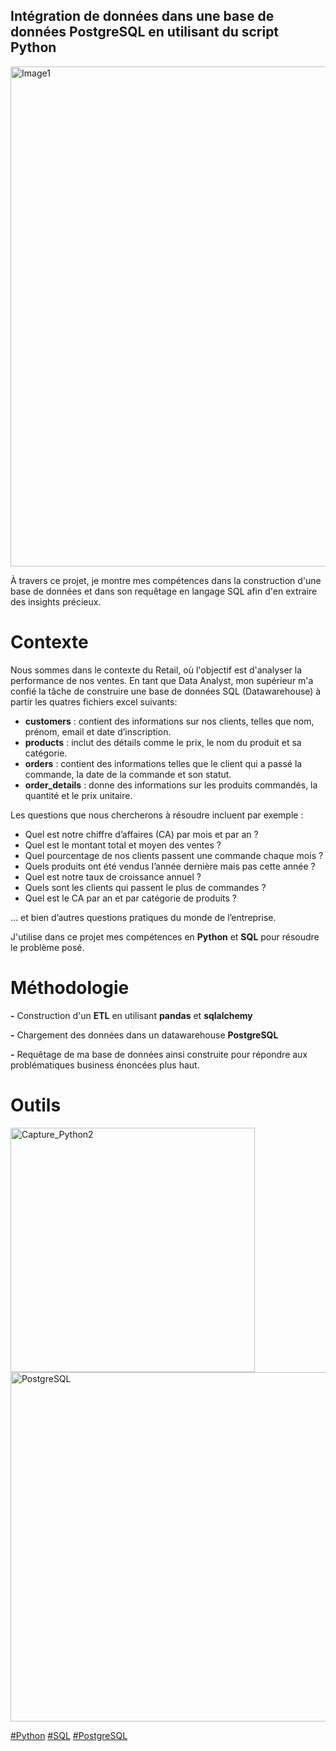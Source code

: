 
## Intégration de données dans une base de données PostgreSQL en utilisant du script Python

<img width="800" alt="Image1" src="https://github.com/user-attachments/assets/8e63c6f4-87b9-4d01-bafb-7566474d2de0">

À travers ce projet, je montre mes compétences dans la construction d'une base de données et dans son requêtage en langage SQL afin d'en extraire des insights précieux.

# Contexte
Nous sommes dans le contexte du Retail, où l'objectif est d'analyser la performance de nos ventes. En tant que Data Analyst, mon supérieur m'a confié la tâche de construire une base de données SQL (Datawarehouse) à partir les quatres fichiers excel suivants:

- **customers** : contient des informations sur nos clients, telles que nom, prénom, email et date d’inscription.
- **products** : inclut des détails comme le prix, le nom du produit et sa catégorie.
- **orders** : contient des informations telles que le client qui a passé la commande, la date de la commande et son statut.
- **order_details** : donne des informations sur les produits commandés, la quantité et le prix unitaire.

Les questions que nous chercherons à résoudre incluent par exemple :

- Quel est notre chiffre d’affaires (CA) par mois et par an ?
- Quel est le montant total et moyen des ventes ?
- Quel pourcentage de nos clients passent une commande chaque mois ?
- Quels produits ont été vendus l’année dernière mais pas cette année ?
- Quel est notre taux de croissance annuel ?
- Quels sont les clients qui passent le plus de commandes ?
- Quel est le CA par an et par catégorie de produits ?

… et bien d’autres questions pratiques du monde de l’entreprise. 

J'utilise dans ce projet mes compétences en **Python** et **SQL** pour résoudre le problème posé.

# Méthodologie

**-** Construction d'un **ETL** en utilisant **pandas** et **sqlalchemy**

**-** Chargement des données dans un datawarehouse **PostgreSQL**

**-** Requêtage de ma base de données ainsi construite pour répondre aux problématiques business énoncées plus haut.

# Outils

<img width="391" alt="Capture_Python2" src="https://github.com/user-attachments/assets/f1b54b4b-c6e1-4b91-8224-0129e160ed34">

<img width="559" alt="PostgreSQL" src="https://github.com/user-attachments/assets/c0f4d9b2-ebe7-472a-be81-c8add941b0ee">

<a href="#">#Python</a>
<a href="#">#SQL</a>
<a href="#">#PostgreSQL</a>





